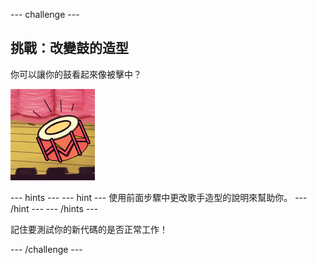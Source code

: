 --- challenge ---

## 挑戰：改變鼓的造型

你可以讓你的鼓看起來像被擊中？

![截圖](images/band-drum-final.png)

--- hints --- --- hint --- 使用前面步驟中更改歌手造型的說明來幫助你。 --- /hint --- --- /hints ---

記住要測試你的新代碼的是否正常工作！

--- /challenge ---